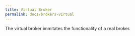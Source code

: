 ```yaml
---
title: Virtual Broker
permalink: docs/brokers-virtual
---
```



The virtual broker immitates the functionality of a real broker.

